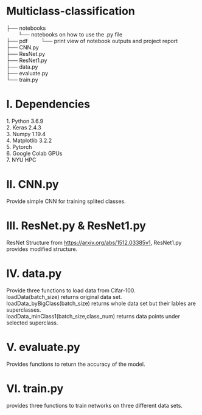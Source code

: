 # Multiclass-classification
├── notebooks  <br/>
&nbsp;&nbsp;&nbsp;&nbsp;&nbsp;&nbsp;&nbsp;&nbsp;└── notebooks on how to use the .py file <br/>
├── pdf
&nbsp;&nbsp;&nbsp;&nbsp;&nbsp;&nbsp;&nbsp;&nbsp;└── print view of notebook outputs and project report <br/>
├── CNN.py <br/>
├── ResNet.py <br/>
├── ResNet1.py <br/>
├── data.py  <br/>
├── evaluate.py <br/>
└── train.py <br/>

# I. Dependencies
1.&nbsp;Python 3.6.9<br/>
2.&nbsp;Keras 2.4.3<br/>
3.&nbsp;Numpy 1.19.4<br/>
4.&nbsp;Matplotlib 3.2.2<br/>
5.&nbsp;Pytorch<br/>
6.&nbsp;Google Colab GPUs<br/>
7.&nbsp;NYU HPC<br/>

# II. CNN.py
Provide simple CNN for training splited classes.<br/>

# III. ResNet.py & ResNet1.py
ResNet Structure from https://arxiv.org/abs/1512.03385v1, ResNet1.py provides modified structure. <br/>

# IV. data.py
Provide three functions to load data from Cifar-100.<br/>
loadData(batch_size) returns original data set.<br/>
loadData_byBigClass(batch_size) returns whole data set but their lables are superclasses.<br/>
loadData_minClass1(batch_size,class_num) returns data points under selected superclass. <br/>

# V. evaluate.py
Provides functions to return the accuracy of the model.

# VI. train.py
provides three functions to train networks on three different data sets.
